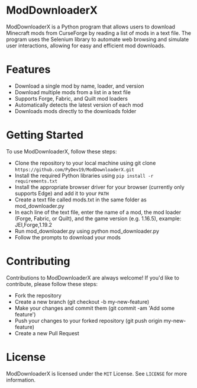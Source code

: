 # ModDownloaderX
ModDownloaderX is a Python program that allows users to download Minecraft mods from CurseForge by reading a list of mods in a text file. The program uses the Selenium library to automate web browsing and simulate user interactions, allowing for easy and efficient mod downloads.

# Features
- Download a single mod by name, loader, and version
- Download multiple mods from a list in a text file
- Supports Forge, Fabric, and Quilt mod loaders
- Automatically detects the latest version of each mod
- Downloads mods directly to the downloads folder

# Getting Started
To use ModDownloaderX, follow these steps:
- Clone the repository to your local machine using git clone `https://github.com/PyDev19/ModDownloaderX.git`
- Install the required Python libraries using `pip install -r requirements.txt`
- Install the appropriate browser driver for your browser (currently only supports Edge) and add it to your `PATH`
- Create a text file called mods.txt in the same folder as mod_downloader.py
- In each line of the text file, enter the name of a mod, the mod loader (Forge, Fabric, or Quilt), and the game version (e.g. 1.16.5), example: JEI,Forge,1.19.2
- Run mod_downloader.py using python mod_downloader.py
- Follow the prompts to download your mods

# Contributing
Contributions to ModDownloaderX are always welcome! If you'd like to contribute, please follow these steps:

- Fork the repository
- Create a new branch (git checkout -b my-new-feature)
- Make your changes and commit them (git commit -am 'Add some feature')
- Push your changes to your forked repository (git push origin my-new-feature)
- Create a new Pull Request

# License
ModDownloaderX is licensed under the `MIT` License. See `LICENSE` for more information.